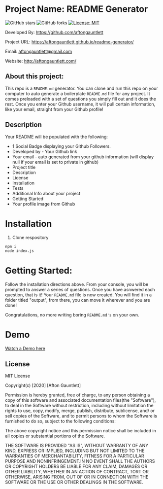 
# Project Name: README Generator

![GitHub stars](https://img.shields.io/github/stars/aftongauntlett/readme-generator?style=social)
![GitHub forks](https://img.shields.io/github/forks/aftongauntlett/readme-generator?style=social)
[![License: MIT](https://img.shields.io/badge/License-MIT-yellow.svg)](https://opensource.org/licenses/MIT)




Developed By: https://github.com/aftongauntlett

Project URL: https://aftongauntlett.github.io/readme-generator/

Email: aftongauntlett@gmail.com

Website: http://aftongauntlett.com/



## About this project: 

This repo is a ```README.md``` generator. You can clone and run this repo on your computer to auto generate a boilerplate ```README.md``` file for any project. It comes preloaded with a set of questions you simply fill out and it does the rest. Once you enter your Github username, it will pull certain information, like your email, straight from your Github profile! 

## Description

Your README will be populated with the following:

* 1 Social Badge displaying your Github Followers.
* Developed by - Your Github link
* Your email - auto generated from your github information (will display null if your email is set to private in github)
* Project title
* Description
* License
* Installation
* Tests
* Additional Info about your project
* Getting Started
* Your profile image from Github



# Installation 

1. Clone respository

```sh
npm i
node index.js
```

# Getting Started:

Follow the installation directions above. From your console, you will be prompted to answer a series of questions. Once you have asnwered each question, that is it! Your ```README.md``` file is now created. You will find it in a folder titled "output", from there, you can move it wherever and you are done!

Congratulations, no more writing boring ```README.md's``` on your own. 

# Demo

[Watch a Demo here](https://drive.google.com/open?id=1zcoV7FxTFsVcUH9hawzXA57-fKgvYDmi)


## License

MIT License

Copyright(c) [2020] [Afton Gauntlett]

Permission is hereby granted, free of charge, to any person obtaining a copy
of this software and associated documentation files(the "Software"), to deal
in the Software without restriction, including without limitation the rights
to use, copy, modify, merge, publish, distribute, sublicense, and/ or sell
copies of the Software, and to permit persons to whom the Software is
furnished to do so, subject to the following conditions:

The above copyright notice and this permission notice shall be included in all
copies or substantial portions of the Software.

THE SOFTWARE IS PROVIDED "AS IS", WITHOUT WARRANTY OF ANY KIND, EXPRESS OR
IMPLIED, INCLUDING BUT NOT LIMITED TO THE WARRANTIES OF MERCHANTABILITY,
    FITNESS FOR A PARTICULAR PURPOSE AND NONINFRINGEMENT.IN NO EVENT SHALL THE
AUTHORS OR COPYRIGHT HOLDERS BE LIABLE FOR ANY CLAIM, DAMAGES OR OTHER
LIABILITY, WHETHER IN AN ACTION OF CONTRACT, TORT OR OTHERWISE, ARISING FROM,
    OUT OF OR IN CONNECTION WITH THE SOFTWARE OR THE USE OR OTHER DEALINGS IN THE
SOFTWARE. 